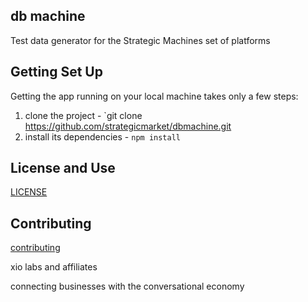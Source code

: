
## db machine

Test data generator for the Strategic Machines set of platforms

## Getting Set Up

Getting the app running on your local machine takes only a few steps:

1. clone the project - `git clone https://github.com/strategicmarket/dbmachine.git
2. install its dependencies - `npm install`


## License and Use
 [LICENSE](./LICENSE.txt)

## Contributing
 [contributing](.github/CONTRIBUTING.md)

xio labs and affiliates

connecting businesses with the conversational economy

